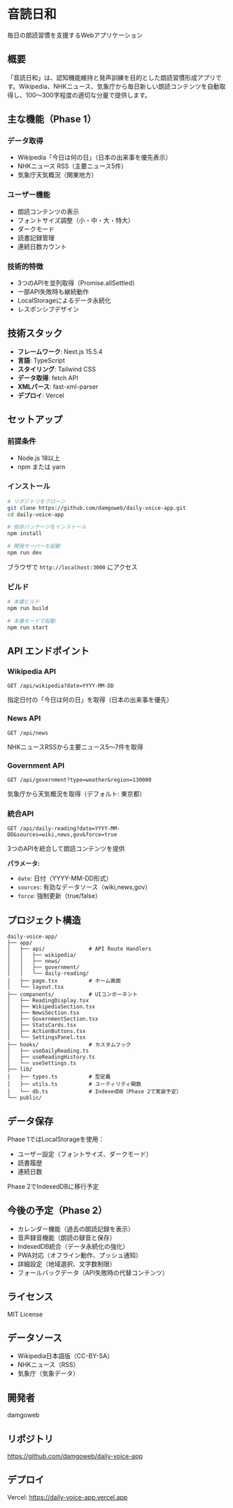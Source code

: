 # 音読日和

毎日の朗読習慣を支援するWebアプリケーション

## 概要

「音読日和」は、認知機能維持と発声訓練を目的とした朗読習慣形成アプリです。Wikipedia、NHKニュース、気象庁から毎日新しい朗読コンテンツを自動取得し、100〜300字程度の適切な分量で提供します。

## 主な機能（Phase 1）

### データ取得
- Wikipedia「今日は何の日」（日本の出来事を優先表示）
- NHKニュース RSS（主要ニュース5件）
- 気象庁天気概況（関東地方）

### ユーザー機能
- 朗読コンテンツの表示
- フォントサイズ調整（小・中・大・特大）
- ダークモード
- 読書記録管理
- 連続日数カウント

### 技術的特徴
- 3つのAPIを並列取得（Promise.allSettled）
- 一部API失敗時も継続動作
- LocalStorageによるデータ永続化
- レスポンシブデザイン

## 技術スタック

- **フレームワーク**: Next.js 15.5.4
- **言語**: TypeScript
- **スタイリング**: Tailwind CSS
- **データ取得**: fetch API
- **XMLパース**: fast-xml-parser
- **デプロイ**: Vercel

## セットアップ

### 前提条件
- Node.js 18以上
- npm または yarn

### インストール

```bash
# リポジトリをクローン
git clone https://github.com/damgoweb/daily-voice-app.git
cd daily-voice-app

# 依存パッケージをインストール
npm install

# 開発サーバーを起動
npm run dev
```

ブラウザで `http://localhost:3000` にアクセス

### ビルド

```bash
# 本番ビルド
npm run build

# 本番モードで起動
npm run start
```

## API エンドポイント

### Wikipedia API
```
GET /api/wikipedia?date=YYYY-MM-DD
```
指定日付の「今日は何の日」を取得（日本の出来事を優先）

### News API
```
GET /api/news
```
NHKニュースRSSから主要ニュース5〜7件を取得

### Government API
```
GET /api/government?type=weather&region=130000
```
気象庁から天気概況を取得（デフォルト: 東京都）

### 統合API
```
GET /api/daily-reading?date=YYYY-MM-DD&sources=wiki,news,gov&force=true
```
3つのAPIを統合して朗読コンテンツを提供

**パラメータ:**
- `date`: 日付（YYYY-MM-DD形式）
- `sources`: 有効なデータソース（wiki,news,gov）
- `force`: 強制更新（true/false）

## プロジェクト構造

```
daily-voice-app/
├── app/
│   ├── api/              # API Route Handlers
│   │   ├── wikipedia/
│   │   ├── news/
│   │   ├── government/
│   │   └── daily-reading/
│   ├── page.tsx          # ホーム画面
│   └── layout.tsx
├── components/           # UIコンポーネント
│   ├── ReadingDisplay.tsx
│   ├── WikipediaSection.tsx
│   ├── NewsSection.tsx
│   ├── GovernmentSection.tsx
│   ├── StatsCards.tsx
│   ├── ActionButtons.tsx
│   └── SettingsPanel.tsx
├── hooks/                # カスタムフック
│   ├── useDailyReading.ts
│   ├── useReadingHistory.ts
│   └── useSettings.ts
├── lib/
│   ├── types.ts          # 型定義
│   ├── utils.ts          # ユーティリティ関数
│   └── db.ts             # IndexedDB（Phase 2で実装予定）
└── public/
```

## データ保存

Phase 1ではLocalStorageを使用：
- ユーザー設定（フォントサイズ、ダークモード）
- 読書履歴
- 連続日数

Phase 2でIndexedDBに移行予定

## 今後の予定（Phase 2）

- カレンダー機能（過去の朗読記録を表示）
- 音声録音機能（朗読の録音と保存）
- IndexedDB統合（データ永続化の強化）
- PWA対応（オフライン動作、プッシュ通知）
- 詳細設定（地域選択、文字数制限）
- フォールバックデータ（API失敗時の代替コンテンツ）

## ライセンス

MIT License

## データソース

- Wikipedia日本語版（CC-BY-SA）
- NHKニュース（RSS）
- 気象庁（気象データ）

## 開発者

damgoweb

## リポジトリ

https://github.com/damgoweb/daily-voice-app

## デプロイ

Vercel: https://daily-voice-app.vercel.app